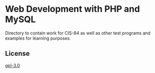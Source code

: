 # Web Development with PHP and MySQL

Directory to contain work for CIS-84 as well as other test programs and examples for learning purposes.


## License
[gpl-3.0](https://www.gnu.org/licenses/gpl-3.0-standalone.html)